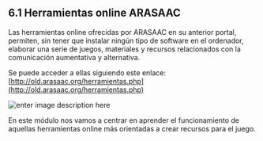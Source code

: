 ## 6.1 Herramientas online ARASAAC

Las herramientas online ofrecidas por ARASAAC en su anterior portal, permiten, sin tener que instalar ningún tipo de software en el ordenador, elaborar una serie de juegos, materiales y recursos relacionados con la comunicación aumentativa y alternativa.

Se puede acceder a ellas siguiendo este enlace: [http://old.arasaac.org/herramientas.php](http://old.arasaac.org/herramientas.php)

![enter image description here](https://static.arasaac.org/images/aularagon/herramientas_online.png)

En este módulo nos vamos a centrar en aprender el funcionamiento de aquellas herramientas online más orientadas a crear recursos para el juego.
